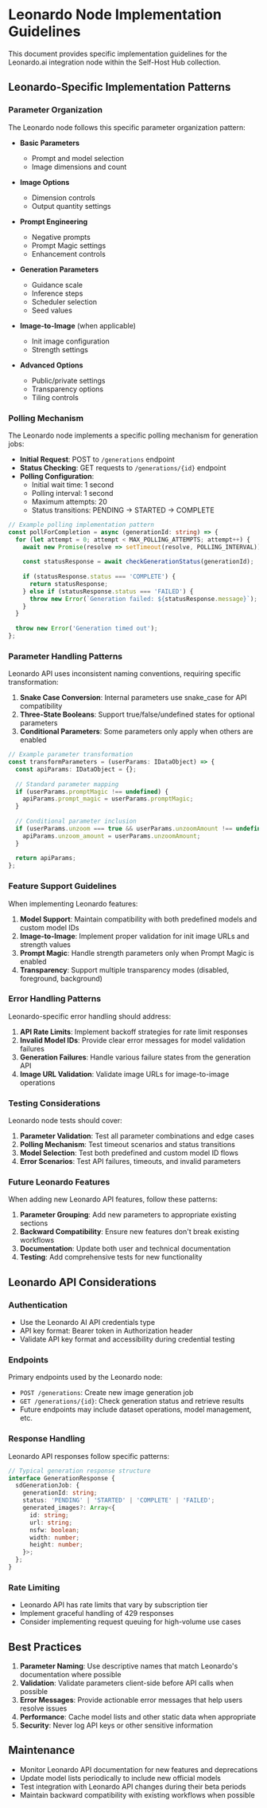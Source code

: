 # Leonardo Node Implementation Guidelines

This document provides specific implementation guidelines for the Leonardo.ai integration node within the Self-Host Hub collection.

## Leonardo-Specific Implementation Patterns

### Parameter Organization

The Leonardo node follows this specific parameter organization pattern:

- **Basic Parameters**
  - Prompt and model selection
  - Image dimensions and count
  
- **Image Options**
  - Dimension controls
  - Output quantity settings
  
- **Prompt Engineering**
  - Negative prompts
  - Prompt Magic settings
  - Enhancement controls
  
- **Generation Parameters**
  - Guidance scale
  - Inference steps
  - Scheduler selection
  - Seed values
  
- **Image-to-Image** (when applicable)
  - Init image configuration
  - Strength settings
  
- **Advanced Options**
  - Public/private settings
  - Transparency options
  - Tiling controls

### Polling Mechanism

The Leonardo node implements a specific polling mechanism for generation jobs:

- **Initial Request**: POST to `/generations` endpoint
- **Status Checking**: GET requests to `/generations/{id}` endpoint
- **Polling Configuration**:
  - Initial wait time: 1 second
  - Polling interval: 1 second
  - Maximum attempts: 20
  - Status transitions: PENDING → STARTED → COMPLETE

```typescript
// Example polling implementation pattern
const pollForCompletion = async (generationId: string) => {
  for (let attempt = 0; attempt < MAX_POLLING_ATTEMPTS; attempt++) {
    await new Promise(resolve => setTimeout(resolve, POLLING_INTERVAL));
    
    const statusResponse = await checkGenerationStatus(generationId);
    
    if (statusResponse.status === 'COMPLETE') {
      return statusResponse;
    } else if (statusResponse.status === 'FAILED') {
      throw new Error(`Generation failed: ${statusResponse.message}`);
    }
  }
  
  throw new Error('Generation timed out');
};
```

### Parameter Handling Patterns

Leonardo API uses inconsistent naming conventions, requiring specific transformation:

1. **Snake Case Conversion**: Internal parameters use snake_case for API compatibility
2. **Three-State Booleans**: Support true/false/undefined states for optional parameters
3. **Conditional Parameters**: Some parameters only apply when others are enabled

```typescript
// Example parameter transformation
const transformParameters = (userParams: IDataObject) => {
  const apiParams: IDataObject = {};
  
  // Standard parameter mapping
  if (userParams.promptMagic !== undefined) {
    apiParams.prompt_magic = userParams.promptMagic;
  }
  
  // Conditional parameter inclusion
  if (userParams.unzoom === true && userParams.unzoomAmount !== undefined) {
    apiParams.unzoom_amount = userParams.unzoomAmount;
  }
  
  return apiParams;
};
```

### Feature Support Guidelines

When implementing Leonardo features:

1. **Model Support**: Maintain compatibility with both predefined models and custom model IDs
2. **Image-to-Image**: Implement proper validation for init image URLs and strength values
3. **Prompt Magic**: Handle strength parameters only when Prompt Magic is enabled
4. **Transparency**: Support multiple transparency modes (disabled, foreground, background)

### Error Handling Patterns

Leonardo-specific error handling should address:

1. **API Rate Limits**: Implement backoff strategies for rate limit responses
2. **Invalid Model IDs**: Provide clear error messages for model validation failures
3. **Generation Failures**: Handle various failure states from the generation API
4. **Image URL Validation**: Validate image URLs for image-to-image operations

### Testing Considerations

Leonardo node tests should cover:

1. **Parameter Validation**: Test all parameter combinations and edge cases
2. **Polling Mechanism**: Test timeout scenarios and status transitions
3. **Model Selection**: Test both predefined and custom model ID flows
4. **Error Scenarios**: Test API failures, timeouts, and invalid parameters

### Future Leonardo Features

When adding new Leonardo API features, follow these patterns:

1. **Parameter Grouping**: Add new parameters to appropriate existing sections
2. **Backward Compatibility**: Ensure new features don't break existing workflows
3. **Documentation**: Update both user and technical documentation
4. **Testing**: Add comprehensive tests for new functionality

## Leonardo API Considerations

### Authentication

- Use the Leonardo AI API credentials type
- API key format: Bearer token in Authorization header
- Validate API key format and accessibility during credential testing

### Endpoints

Primary endpoints used by the Leonardo node:

- `POST /generations`: Create new image generation job
- `GET /generations/{id}`: Check generation status and retrieve results
- Future endpoints may include dataset operations, model management, etc.

### Response Handling

Leonardo API responses follow specific patterns:

```typescript
// Typical generation response structure
interface GenerationResponse {
  sdGenerationJob: {
    generationId: string;
    status: 'PENDING' | 'STARTED' | 'COMPLETE' | 'FAILED';
    generated_images?: Array<{
      id: string;
      url: string;
      nsfw: boolean;
      width: number;
      height: number;
    }>;
  };
}
```

### Rate Limiting

- Leonardo API has rate limits that vary by subscription tier
- Implement graceful handling of 429 responses
- Consider implementing request queuing for high-volume use cases

## Best Practices

1. **Parameter Naming**: Use descriptive names that match Leonardo's documentation where possible
2. **Validation**: Validate parameters client-side before API calls when possible
3. **Error Messages**: Provide actionable error messages that help users resolve issues
4. **Performance**: Cache model lists and other static data when appropriate
5. **Security**: Never log API keys or other sensitive information

## Maintenance

- Monitor Leonardo API documentation for new features and deprecations
- Update model lists periodically to include new official models
- Test integration with Leonardo API changes during their beta periods
- Maintain backward compatibility with existing workflows when possible